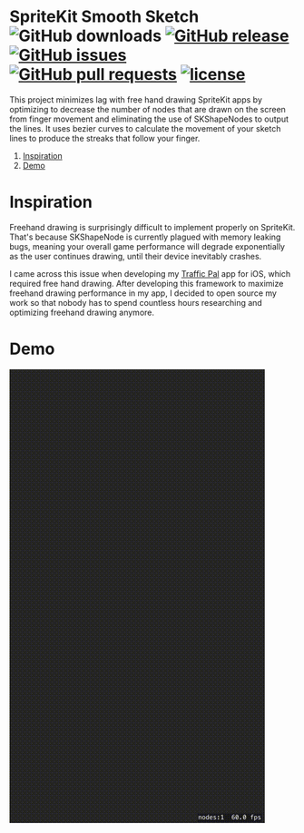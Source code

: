SpriteKit Smooth Sketch
<br>
![GitHub downloads](https://img.shields.io/github/downloads/george-lim/smooth-sketch/total.svg)
[![GitHub release](https://img.shields.io/github/release/george-lim/smooth-sketch.svg)](https://github.com/george-lim/smooth-sketch/releases)
[![GitHub issues](https://img.shields.io/github/issues/george-lim/smooth-sketch.svg)](https://github.com/george-lim/smooth-sketch/issues)
[![GitHub pull requests](https://img.shields.io/github/issues-pr/george-lim/smooth-sketch.svg)](https://github.com/george-lim/smooth-sketch/pulls)
[![license](https://img.shields.io/github/license/george-lim/smooth-sketch.svg)](https://github.com/george-lim/smooth-sketch/blob/master/LICENSE)
===============

This project minimizes lag with free hand drawing SpriteKit apps by optimizing to decrease the number of nodes that are drawn on the screen from finger movement and eliminating the use of SKShapeNodes to output the lines. It uses bezier curves to calculate the movement of your sketch lines to produce the streaks that follow your finger.

1. [Inspiration](#inspiration)
1. [Demo](#demo)

# Inspiration

Freehand drawing is surprisingly difficult to implement properly on SpriteKit. That's because SKShapeNode is currently plagued with memory leaking bugs, meaning your overall game performance will degrade exponentially as the user continues drawing, until their device inevitably crashes.

I came across this issue when developing my [Traffic Pal](https://itunes.apple.com/ca/app/traffic-pal/id1265505042?mt=8) app for iOS, which required free hand drawing. After developing this framework to maximize freehand drawing performance in my app, I decided to open source my work so that nobody has to spend countless hours researching and optimizing freehand drawing anymore.

# Demo
![Demo](demo.gif)
